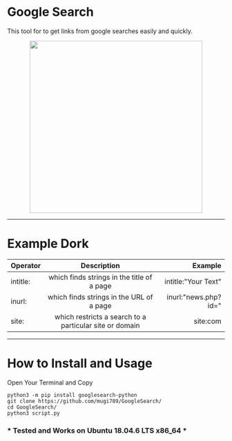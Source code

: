 # Google Search
  This tool for to get links from google searches easily and quickly.
 
<p align="center">
  <img src="https://user-images.githubusercontent.com/32443765/153250639-93fea571-45f3-43f0-a8d2-bccb6bdebff1.png" height="400">
  </p>
  
***
# Example Dork

| Operator        | Description           | Example  |
| ------------- |:-------------:| -----:|
| intitle:     | which finds strings in the title of a page | intitle:"Your Text" |
| inurl:     | which finds strings in the URL of a page      |   inurl:"news.php?id=" |
| site: | which restricts a search to a particular site or domain      |    site:com |

***
# How to Install and Usage
Open Your Terminal and Copy
```
python3 -m pip install googlesearch-python
git clone https://github.com/mugi789/GoogleSearch/
cd GoogleSearch/
python3 script.py
```

### * Tested and Works on Ubuntu 18.04.6 LTS x86_64 *
